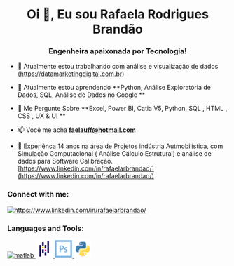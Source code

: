 

<h1 align="center">Oi 👋, Eu sou Rafaela Rodrigues Brandão</h1>
<h3 align="center">Engenheira apaixonada por Tecnologia!</h3>

- 🔭 Atualmente estou trabalhando com análise e visualização de dados (https://datamarketingdigital.com.br)

- 🌱 Atualmente estou aprendendo **Python, Análise Exploratória de Dados, SQL, Análise de Dados no Google **

- 💬 Me Pergunte Sobre **Excel, Power BI, Catia V5, Python, SQL , HTML , CSS , UX & UI **

- 📫 Você me acha **faelauff@hotmail.com**

- 📄 Experiênca 14 anos na área de Projetos indústria Autmobilística, com Simulação Computacional ( Análise Cálculo Estrutural) e análise de dados para Software Calibração. [https://www.linkedin.com/in/rafaelarbrandao/](https://www.linkedin.com/in/rafaelarbrandao/)

<h3 align="left">Connect with me:</h3>
<p align="left">
<a href="https://linkedin.com/in/https://www.linkedin.com/in/rafaelarbrandao/" target="blank"><img align="center" src="https://raw.githubusercontent.com/rahuldkjain/github-profile-readme-generator/master/src/images/icons/Social/linked-in-alt.svg" alt="https://www.linkedin.com/in/rafaelarbrandao/" height="30" width="40" /></a>
</p>

<h3 align="left">Languages and Tools:</h3>
<p align="left">  <a href="https://www.mathworks.com/" target="_blank" rel="noreferrer"> <img src="https://upload.wikimedia.org/wikipedia/commons/2/21/Matlab_Logo.png" alt="matlab" width="40" height="40"/> </a> <a href="https://pandas.pydata.org/" target="_blank" rel="noreferrer"> <img src="https://raw.githubusercontent.com/devicons/devicon/2ae2a900d2f041da66e950e4d48052658d850630/icons/pandas/pandas-original.svg" alt="pandas" width="40" height="40"/> </a> <a href="https://www.photoshop.com/en" target="_blank" rel="noreferrer"> <img src="https://raw.githubusercontent.com/devicons/devicon/master/icons/photoshop/photoshop-line.svg" alt="photoshop" width="40" height="40"/> </a> <a href="https://www.python.org" target="_blank" rel="noreferrer"> <img src="https://raw.githubusercontent.com/devicons/devicon/master/icons/python/python-original.svg" alt="python" width="40" height="40"/> </a> </p>
